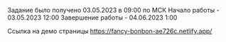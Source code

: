 Задание было получено 03.05.2023 в 09:00 по МСК
Начало работы - 03.05.2023 12:00
Завершение работы - 04.06.2023 1:00

Ссылка на демо страницы https://fancy-bonbon-ae726c.netlify.app/
